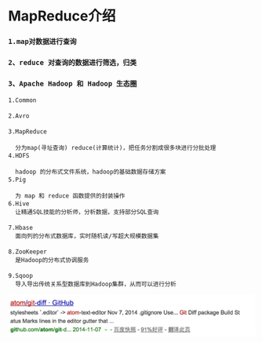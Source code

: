 # MapReduce介绍
### `1.map对数据进行查询`
### `2、reduce 对查询的数据进行筛选，归类`
### `3、Apache Hadoop 和 Hadoop 生态圈`

```
1.Common

2.Avro

3.MapReduce

  分为map(寻址查询) reduce(计算统计)，把任务分割成很多块进行分批处理
4.HDFS  

  hadoop 的分布式文件系统，hadoop的基础数据存储方案
5.Pig

  为 map 和 reduce 函数提供的封装操作
6.Hive
  让精通SQL技能的分析师，分析数据，支持部分SQL查询

7.Hbase
  面向列的分布式数据库，实时随机读/写超大规模数据集

8.ZooKeeper
  是Hadoop的分布式协调服务

9.Sqoop
  导入导出传统关系型数据库到Hadoop集群，从而可以进行分析

```

![image](./asset/aaa.png)
